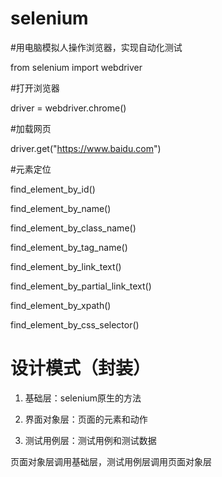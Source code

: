 # selenium
#用电脑模拟人操作浏览器，实现自动化测试

from selenium import webdriver

#打开浏览器

driver = webdriver.chrome()

#加载网页

driver.get("https://www.baidu.com")


#元素定位

find_element_by_id()

find_element_by_name()

find_element_by_class_name()

find_element_by_tag_name()

find_element_by_link_text()

find_element_by_partial_link_text()

find_element_by_xpath()

find_element_by_css_selector()



# 设计模式（封装）

1. 基础层：selenium原生的方法

2. 界面对象层：页面的元素和动作

3. 测试用例层：测试用例和测试数据

页面对象层调用基础层，测试用例层调用页面对象层
